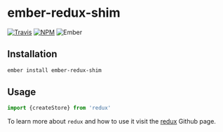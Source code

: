 # ember-redux-shim

[![Travis][ci-img]][ci-url] [![NPM][npm-img]][npm-url] ![Ember][ember-img]

## Installation

```bash
ember install ember-redux-shim
```

## Usage

```js
import {createStore} from 'redux'
```

To learn more about `redux` and how to use it visit the [redux](https://github.com/reactjs/redux) Github page.

[ci-img]: https://img.shields.io/travis/ember-redux/ember-redux-shim.svg "Travis CI Build Status"
[ci-url]: https://travis-ci.org/ember-redux/ember-redux-shim
[ember-img]: https://img.shields.io/badge/ember-1.13.13+-green.svg "Ember 1.13.13+"
[npm-img]: https://img.shields.io/npm/v/ember-redux-shim.svg "NPM Version"
[npm-url]: https://www.npmjs.com/package/ember-redux-shim

